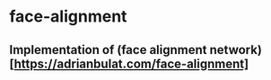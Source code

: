# face-alignment

## Implementation of (face alignment network)[https://adrianbulat.com/face-alignment]